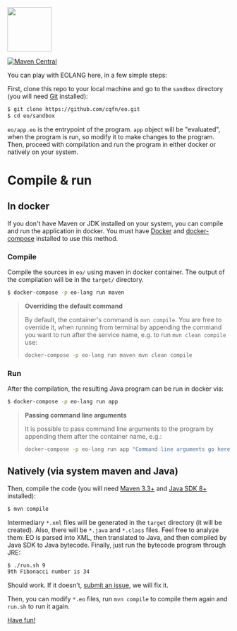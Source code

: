 <img src="https://www.yegor256.com/images/books/elegant-objects/cactus.svg" height="100px" />

[![Maven Central](https://img.shields.io/maven-central/v/org.eolang/eo-maven-plugin.svg)](https://maven-badges.herokuapp.com/maven-central/org.eolang/eo-maven-plugin)

You can play with EOLANG here, in a few simple steps:

First, clone this repo to your local machine and go
to the `sandbox` directory (you will need
[Git](https://git-scm.com/book/en/v2/Getting-Started-Installing-Git)
installed):

```bash
$ git clone https://github.com/cqfn/eo.git
$ cd eo/sandbox
```

`eo/app.eo` is the entrypoint of the program. `app` object will be "evaluated", when the program is run, so modify it to make changes to the program. Then, proceed with compilation and run the program in either docker or natively on your system.

# Compile & run

## In docker

If you don't have Maven or JDK installed on your system, you can compile and run the application in docker. You must have [Docker](https://docs.docker.com/get-docker/) and [docker-compose](https://docs.docker.com/compose/install/) installed to use this method.

### Compile

Compile the sources in `eo/` using maven in docker container. The output of the compilation will be in the `target/` directory.

```bash
$ docker-compose -p eo-lang run maven
```

> **Overriding the default command**
> 
> By default, the container's command is `mvn compile`. You are free to override it, when running from terminal by appending the command you want to run after the service name, e.g. to run `mvn clean compile` use:
> ```bash
> docker-compose -p eo-lang run maven mvn clean compile
> ```

### Run

After the compilation, the resulting Java program can be run in docker via:

```bash
$ docker-compose -p eo-lang run app
```

> **Passing command line arguments**
> 
> It is possible to pass command line arguments to the program by appending them after the container name, e.g.:
> ```bash
> docker-compose -p eo-lang run app "Command line arguments go here" 10
> ```

## Natively (via system maven and Java)

Then, compile the code (you will need
[Maven 3.3+](https://maven.apache.org/)
and [Java SDK 8+](https://www.java.com/en/download/) installed):

```bash
$ mvn compile
```

Intermediary `*.xml` files will be generated in the `target` directory (it will
be created). Also, there will be `*.java` and `*.class` files. Feel free to analyze
them: EO is parsed into XML, then translated to Java, and then compiled
by Java SDK to Java bytecode. Finally, just run the bytecode program through JRE:

```bash
$ ./run.sh 9
9th Fibonacci number is 34
```

Should work. If it doesn't, [submit an issue](https://github.com/cqfn/eo/issues),
we will fix it.

Then, you can modify `*.eo` files, run `mvn compile` to compile them
again and `run.sh` to run it again.

[Have fun!](https://www.elegantobjects.org)
